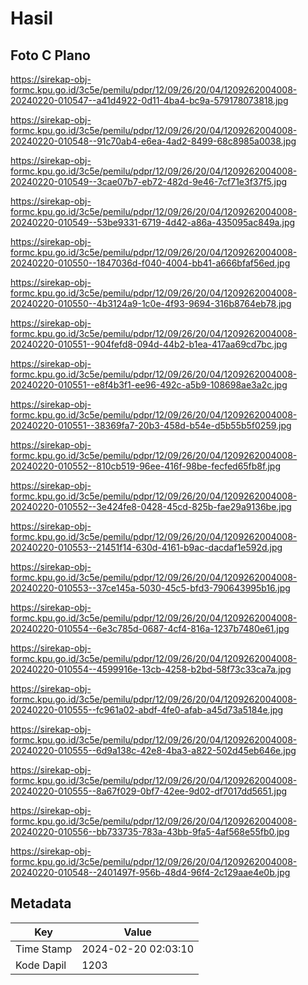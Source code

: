 # Hasil

## Foto C Plano

https://sirekap-obj-formc.kpu.go.id/3c5e/pemilu/pdpr/12/09/26/20/04/1209262004008-20240220-010547--a41d4922-0d11-4ba4-bc9a-579178073818.jpg

https://sirekap-obj-formc.kpu.go.id/3c5e/pemilu/pdpr/12/09/26/20/04/1209262004008-20240220-010548--91c70ab4-e6ea-4ad2-8499-68c8985a0038.jpg

https://sirekap-obj-formc.kpu.go.id/3c5e/pemilu/pdpr/12/09/26/20/04/1209262004008-20240220-010549--3cae07b7-eb72-482d-9e46-7cf71e3f37f5.jpg

https://sirekap-obj-formc.kpu.go.id/3c5e/pemilu/pdpr/12/09/26/20/04/1209262004008-20240220-010549--53be9331-6719-4d42-a86a-435095ac849a.jpg

https://sirekap-obj-formc.kpu.go.id/3c5e/pemilu/pdpr/12/09/26/20/04/1209262004008-20240220-010550--1847036d-f040-4004-bb41-a666bfaf56ed.jpg

https://sirekap-obj-formc.kpu.go.id/3c5e/pemilu/pdpr/12/09/26/20/04/1209262004008-20240220-010550--4b3124a9-1c0e-4f93-9694-316b8764eb78.jpg

https://sirekap-obj-formc.kpu.go.id/3c5e/pemilu/pdpr/12/09/26/20/04/1209262004008-20240220-010551--904fefd8-094d-44b2-b1ea-417aa69cd7bc.jpg

https://sirekap-obj-formc.kpu.go.id/3c5e/pemilu/pdpr/12/09/26/20/04/1209262004008-20240220-010551--e8f4b3f1-ee96-492c-a5b9-108698ae3a2c.jpg

https://sirekap-obj-formc.kpu.go.id/3c5e/pemilu/pdpr/12/09/26/20/04/1209262004008-20240220-010551--38369fa7-20b3-458d-b54e-d5b55b5f0259.jpg

https://sirekap-obj-formc.kpu.go.id/3c5e/pemilu/pdpr/12/09/26/20/04/1209262004008-20240220-010552--810cb519-96ee-416f-98be-fecfed65fb8f.jpg

https://sirekap-obj-formc.kpu.go.id/3c5e/pemilu/pdpr/12/09/26/20/04/1209262004008-20240220-010552--3e424fe8-0428-45cd-825b-fae29a9136be.jpg

https://sirekap-obj-formc.kpu.go.id/3c5e/pemilu/pdpr/12/09/26/20/04/1209262004008-20240220-010553--21451f14-630d-4161-b9ac-dacdaf1e592d.jpg

https://sirekap-obj-formc.kpu.go.id/3c5e/pemilu/pdpr/12/09/26/20/04/1209262004008-20240220-010553--37ce145a-5030-45c5-bfd3-790643995b16.jpg

https://sirekap-obj-formc.kpu.go.id/3c5e/pemilu/pdpr/12/09/26/20/04/1209262004008-20240220-010554--6e3c785d-0687-4cf4-816a-1237b7480e61.jpg

https://sirekap-obj-formc.kpu.go.id/3c5e/pemilu/pdpr/12/09/26/20/04/1209262004008-20240220-010554--4599916e-13cb-4258-b2bd-58f73c33ca7a.jpg

https://sirekap-obj-formc.kpu.go.id/3c5e/pemilu/pdpr/12/09/26/20/04/1209262004008-20240220-010555--fc961a02-abdf-4fe0-afab-a45d73a5184e.jpg

https://sirekap-obj-formc.kpu.go.id/3c5e/pemilu/pdpr/12/09/26/20/04/1209262004008-20240220-010555--6d9a138c-42e8-4ba3-a822-502d45eb646e.jpg

https://sirekap-obj-formc.kpu.go.id/3c5e/pemilu/pdpr/12/09/26/20/04/1209262004008-20240220-010555--8a67f029-0bf7-42ee-9d02-df7017dd5651.jpg

https://sirekap-obj-formc.kpu.go.id/3c5e/pemilu/pdpr/12/09/26/20/04/1209262004008-20240220-010556--bb733735-783a-43bb-9fa5-4af568e55fb0.jpg

https://sirekap-obj-formc.kpu.go.id/3c5e/pemilu/pdpr/12/09/26/20/04/1209262004008-20240220-010548--2401497f-956b-48d4-96f4-2c129aae4e0b.jpg


## Metadata

| Key        | Value               |
| ---------- | ------------------- |
| Time Stamp | 2024-02-20 02:03:10 |
| Kode Dapil | 1203                |



